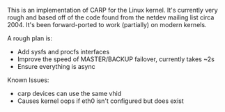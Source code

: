 This is an implementation of CARP for the Linux kernel. It's currently very
rough and based off of the code found from the netdev mailing list circa
2004. It's been forward-ported to work (partially) on modern kernels.

A rough plan is:

 - Add sysfs and procfs interfaces
 - Improve the speed of MASTER/BACKUP failover, currently takes ~2s
 - Ensure everything is async

Known Issues:

 - carp devices can use the same vhid
 - Causes kernel oops if eth0 isn't configured but does exist
